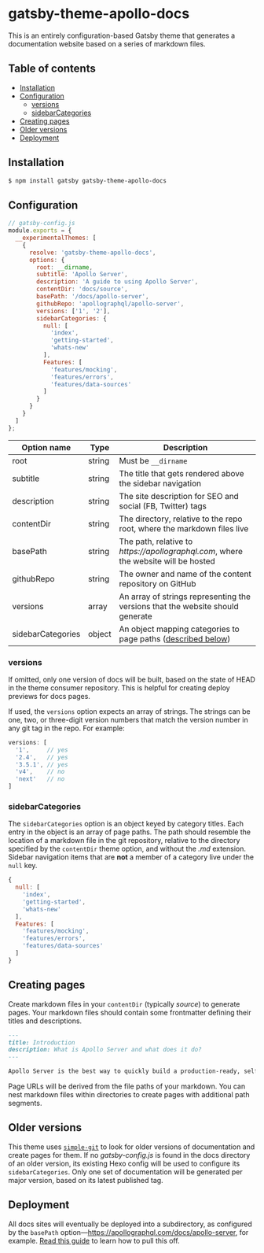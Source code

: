 # gatsby-theme-apollo-docs

This is an entirely configuration-based Gatsby theme that generates a documentation website based on a series of markdown files.

## Table of contents

- [Installation](#installation)
- [Configuration](#configuration)
  - [versions](#versions)
  - [sidebarCategories](#sidebarcategories)
- [Creating pages](#creating-pages)
- [Older versions](#older-versions)
- [Deployment](#deployment)

## Installation

```bash
$ npm install gatsby gatsby-theme-apollo-docs
```

## Configuration

```js
// gatsby-config.js
module.exports = {
  __experimentalThemes: [
    {
      resolve: 'gatsby-theme-apollo-docs',
      options: {
        root: __dirname,
        subtitle: 'Apollo Server',
        description: 'A guide to using Apollo Server',
        contentDir: 'docs/source',
        basePath: '/docs/apollo-server',
        githubRepo: 'apollographql/apollo-server',
        versions: ['1', '2'],
        sidebarCategories: {
          null: [
            'index',
            'getting-started',
            'whats-new'
          ],
          Features: [
            'features/mocking',
            'features/errors',
            'features/data-sources'
          ]
        }
      }
    }
  ]
};
```

| Option name       | Type   | Description                                                                           |
| ----------------- | ------ | ------------------------------------------------------------------------------------- |
| root              | string | Must be `__dirname`                                                                   |
| subtitle          | string | The title that gets rendered above the sidebar navigation                             |
| description       | string | The site description for SEO and social (FB, Twitter) tags                            |
| contentDir        | string | The directory, relative to the repo root, where the markdown files live               |
| basePath          | string | The path, relative to _https://apollographql.com_, where the website will be hosted   |
| githubRepo        | string | The owner and name of the content repository on GitHub                                |
| versions          | array  | An array of strings representing the versions that the website should generate        |
| sidebarCategories | object | An object mapping categories to page paths ([described below](#sidebarCategories))    |

### versions

If omitted, only one version of docs will be built, based on the state of HEAD in the theme consumer repository. This is helpful for creating deploy previews for docs pages.

If used, the `versions` option expects an array of strings. The strings can be one, two, or three-digit version numbers that match the version number in any git tag in the repo. For example:

```js
versions: [
  '1',     // yes
  '2.4',   // yes
  '3.5.1', // yes
  'v4',    // no
  'next'   // no
]
```

### sidebarCategories

The `sidebarCategories` option is an object keyed by category titles. Each entry in the object is an array of page paths. The path should resemble the location of a markdown file in the git repository, relative to the directory specified by the `contentDir` theme option, and without the _.md_ extension. Sidebar navigation items that are **not** a member of a category live under the `null` key.

```js
{
  null: [
    'index',
    'getting-started',
    'whats-new'
  ],
  Features: [
    'features/mocking',
    'features/errors',
    'features/data-sources'
  ]
}
```

## Creating pages

Create markdown files in your `contentDir` (typically _source_) to generate pages. Your markdown files should contain some frontmatter defining their titles and descriptions.

```markdown
---
title: Introduction
description: What is Apollo Server and what does it do?
---

Apollo Server is the best way to quickly build a production-ready, self-documenting API for GraphQL clients, using data from any source.
```

Page URLs will be derived from the file paths of your markdown. You can nest markdown files within directories to create pages with additional path segments.

## Older versions

This theme uses [`simple-git`](https://github.com/steveukx/git-js) to look for older versions of documentation and create pages for them. If no _gatsby-config.js_ is found in the docs directory of an older version, its existing Hexo config will be used to configure its `sidebarCategories`. Only one set of documentation will be generated per major version, based on its latest published tag.

## Deployment

All docs sites will eventually be deployed into a subdirectory, as configured by the `basePath` option&mdash;https://apollographql.com/docs/apollo-server, for example. [Read this guide](https://github.com/apollographql/gatsby-theme-apollo#deploying-to-a-subdirectory) to learn how to pull this off.
